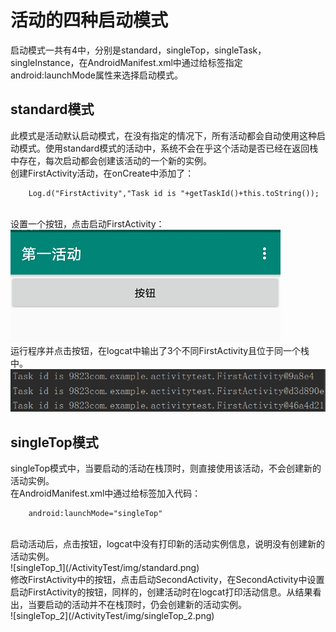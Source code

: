 # 活动的四种启动模式
启动模式一共有4中，分别是standard，singleTop，singleTask，singleInstance，在AndroidManifest.xml中通过给<activity>标签指定android:launchMode属性来选择启动模式。<br/>

## standard模式
此模式是活动默认启动模式，在没有指定的情况下，所有活动都会自动使用这种启动模式。使用standard模式的活动中，系统不会在乎这个活动是否已经在返回栈中存在，每次启动都会创建该活动的一个新的实例。<br/>
创建FirstActivity活动，在onCreate中添加了：<br/>
```
	Log.d("FirstActivity","Task id is "+getTaskId()+this.toString());
```
<br/>设置一个按钮，点击启动FirstActivity：<br/>
![FirstActivity界面](/ActivityTest/img/FA活动界面.png)
<br/>
运行程序并点击按钮，在logcat中输出了3个不同FirstActivity且位于同一个栈中。<br/>
![standard模式logcat](/ActivityTest/img/standard.png)
## singleTop模式
singleTop模式中，当要启动的活动在栈顶时，则直接使用该活动，不会创建新的活动实例。<br/>
在AndroidManifest.xml中通过给<activity>标签加入代码：
<br/>
```
	android:launchMode="singleTop"
```
<br/>
启动活动后，点击按钮，logcat中没有打印新的活动实例信息，说明没有创建新的活动实例。<br/>
![singleTop_1](/ActivityTest/img/standard.png)
<br/>
修改FirstActivity中的按钮，点击启动SecondActivity，在SecondActivity中设置启动FirstActivity的按钮，同样的，创建活动时在logcat打印活动信息。从结果看出，当要启动的活动并不在栈顶时，仍会创建新的活动实例。
<br/>
![singleTop_2](/ActivityTest/img/singleTop_2.png)
<br/>
